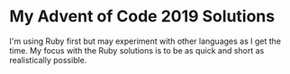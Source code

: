 # My Advent of Code 2019 Solutions

I'm using Ruby first but may experiment with other languages as I get the time. My focus with the Ruby solutions is to be as quick and short as realistically possible.
